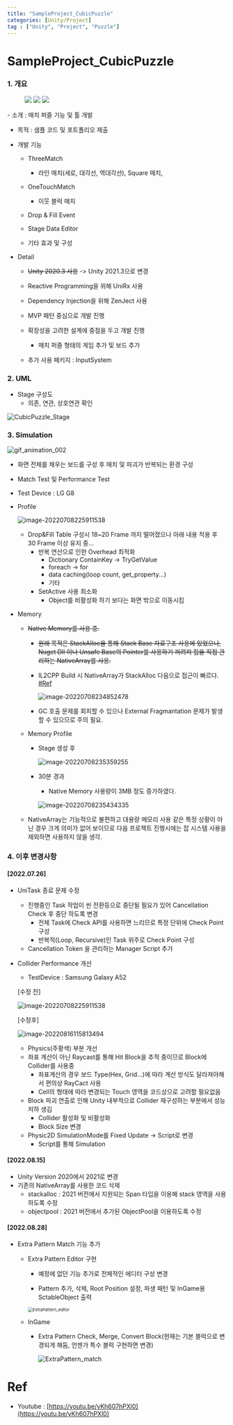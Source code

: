 ```yaml
---
title: "SampleProject_CubicPuzzle"
categories: [Unity/Project]
tag : ["Unity", "Project", "Puzzle"]
---
```




# SampleProject_CubicPuzzle

### 1. 개요

<figure class="half">
    <image src = "https://raw.githubusercontent.com/hns17/ImageContainer/main/img/ThreeMatch.gif"/>
    <image src = "https://raw.githubusercontent.com/hns17/ImageContainer/main/img/OneTouch.gif"/>
    <img src = "https://raw.githubusercontent.com/hns17/ImageContainer/main/img/CubicPuzzleEdit.gif" allign = "left" />
</figure>
- 소개 : 매치 퍼즐 기능 및 툴 개발

- 목적 : 샘플 코드 및 포트폴리오 제출

- 개발 기능 

    - ThreeMatch
      - 라인 매치(세로, 대각선, 역대각선), Square 매치,
    - OneTouchMatch
      - 이웃 블럭 매치

    - Drop & Fill Event

    - Stage Data Editor

    - 기타 효과 및 구성

- Detail

  - ~~Unity 2020.3 사용~~ -> Unity 2021.3으로 변경
  - Reactive Programming을 위해 UniRx 사용

  - Dependency Injection을 위해 ZenJect 사용
  - MVP 패턴 중심으로 개발 진행

  - 확장성을 고려한 설계에 중점을 두고 개발 진행
    - 매치 퍼즐 형태의 게임 추가 및 보드 추가
  - 추가 사용 패키지 : InputSystem




### 2. UML

- Stage 구성도
  - 의존, 연관, 상호연관 확인

![CubicPuzzle_Stage](https://raw.githubusercontent.com/hns17/ImageContainer/main/img/CubicPuzzle_Stage.png)

### 3. Simulation

![gif_animation_002](https://raw.githubusercontent.com/hns17/ImageContainer/main/img/gif_animation_002-1657289632295.gif)

- 화면 전체를 채우는 보드를 구성 후 매치 및 파괴가 반복되는 환경 구성

- Match Test 및 Performance Test

- Test Device : LG G8

- Profile
  
  ![image-20220708225911538](https://raw.githubusercontent.com/hns17/ImageContainer/main/img/image-20220708225911538.png)
  
  - Drop&Fill Table 구성시 18~20 Frame 까지 떨어졌으나 아래 내용 적용 후  30 Frame 이상 유지 중...
    - 반복 연산으로 인한 Overhead 최적화
      - Dictionary ContainKey -> TryGetValue
      - foreach -> for
      - data caching(loop count, get_property...)
      - 기타
    - SetActive 사용 최소화
      - Object를 비활성화 하기 보다는 화면 밖으로 이동시킴
  
- Memory
  - ~~Native Memory를 사용 중.~~
    
    - ~~원래 목적은 StackAlloc을 통해 Stack Base 자료구조 사용에 있었으나, Nuget Dll 이나 Unsafe Base의 Pointer를 사용하기 꺼려져 힙을 직접 관리하는 NativeArray를 사용.~~
    
    - IL2CPP Build 시 NativeArray가 StackAlloc 다음으로 접근이  빠르다. [#Ref](https://qiita.com/pCYSl5EDgo/items/2901604b72cbb2764940)
    
      ![image-20220708234852478](https://raw.githubusercontent.com/hns17/ImageContainer/main/img/image-20220708234852478.png)
    
    - GC 호출 문제를 회피할 수 있으나 External Fragmantation 문제가 발생 할 수 있으므로 주의 필요.
    
  - Memory Profile
  
    - Stage 생성 후
  
      ![image-20220708235359255](https://raw.githubusercontent.com/hns17/ImageContainer/main/img/image-20220708235359255.png)
  
    - 30분 경과
  
      - Native Memory 사용량이 3MB 정도 증가하였다.
  
      ![image-20220708235434335](https://raw.githubusercontent.com/hns17/ImageContainer/main/img/image-20220708235434335.png)
  
  - NativeArray는 기능적으로 불편하고 대용량 메모리 사용 같은 특정 상황이 아닌 경우 크게 의미가 없어 보이므로 다음 프로젝트 진행시에는 잡 시스템 사용을 제외하면 사용하지 않을 생각.





### 4. 이후 변경사항

#### [2022.07.26]

- UniTask 종료 문제 수정

  - 진행중인 Task 작업이 씬 전환등으로 중단될 필요가 있어 Cancellation Check 후 중단 하도록 변경
    - 전체 Task에 Check API를 사용하면 느리므로 특정 단위에 Check Point 구성
    - 반복적(Loop, Recursive)인 Task 위주로 Check Point 구성
  - Cancellation Token 을 관리하는 Manager Script 추가

- Collider Performance 개선

  - TestDevice : Samsung Galaxy A52

  [수정 전]

  ![image-20220708225911538](https://raw.githubusercontent.com/hns17/ImageContainer/main/img/image-20220708225911538.png)

  [수정후]

  ![image-20220816115813494](https://raw.githubusercontent.com/hns17/ImageContainer/main/img/image-20220816115813494.png)
  
  - Physics(주황색) 부분 개선
  - 좌표 계산이 아닌 Raycast를 통해 Hit Block을 추적 중이므로 Block에 Collider를 사용중
    - 좌표계산의 경우 보드 Type(Hex, Grid...)에 따라 계산 방식도 달라져야해서 편의상 RayCact 사용
    - Cell의 형태에 따라 변경되는 Touch 영역을 코드상으로 고려할 필요없음
  - Block 파괴 연출로 인해 Unity 내부적으로 Collider 재구성하는 부분에서 성능 저하 생김
    - Collider 활성화 및 비활성화
    - Block Size 변경
  - Physic2D SimulationMode를 Fixed Update -> Script로 변경
    - Script를 통해 Simulation

#### [2022.08.15]

- Unity Version 2020에서 2021로 변경
- 기존의 NativeArray를 사용한 코드 삭제
  - stackalloc : 2021 버전에서 지원되는 Span 타입을 이용해 stack 영역을 사용하도록 수정
  - objectpool : 2021 버전에서 추가된 ObjectPool을 이용하도록 수정



#### [2022.08.28]

- Extra Pattern Match 기능 추가

  - Extra Pattern Editor 구현

    - 예정에 없던 기능 추가로 전체적인 에디터 구성 변경

    - Pattern 추가, 삭제, Root Position 설정, 파생 패턴 및 InGame용 SctableObject 출력

    <img src="https://raw.githubusercontent.com/hns17/ImageContainer/main/img/ExtraPattern_editor.gif" alt="ExtraPattern_editor" style="zoom: 67%;" />

  - InGame

    - Extra Pattern Check, Merge, Convert Block(현재는 기본 블럭으로 변경되게 해둠, 언젠가 특수 블럭 구현하면 변경)

      ![ExtraPattern_match](https://raw.githubusercontent.com/hns17/ImageContainer/main/img/ExtraPattern_match.gif)



# Ref

- Youtube : [https://youtu.be/yKh607hPXl0](https://youtu.be/yKh607hPXl0)
